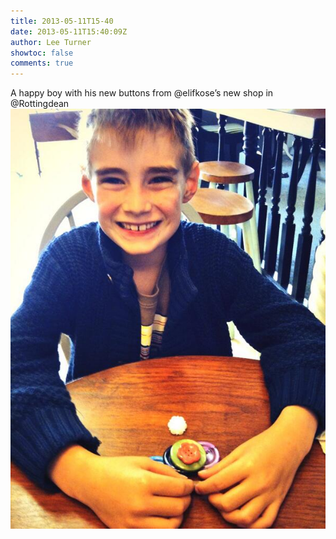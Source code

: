 ```yaml
---
title: 2013-05-11T15-40
date: 2013-05-11T15:40:09Z
author: Lee Turner
showtoc: false
comments: true
---
```


A happy boy with his new buttons from @elifkose’s new shop in @Rottingdean ![](/img/x//333245146248388609-BJ_sseWCIAAvg6p.jpg)

